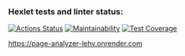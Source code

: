 ### Hexlet tests and linter status:
[![Actions Status](https://github.com/devbulygin/java-project-72/workflows/hexlet-check/badge.svg)](https://github.com/devbulygin/java-project-72/actions)
[![Maintainability](https://api.codeclimate.com/v1/badges/e205f15c701c973a49bb/maintainability)](https://codeclimate.com/github/devbulygin/java-project-72/maintainability)
[![Test Coverage](https://api.codeclimate.com/v1/badges/e205f15c701c973a49bb/test_coverage)](https://codeclimate.com/github/devbulygin/java-project-72/test_coverage)



https://page-analyzer-lehv.onrender.com